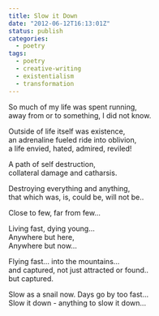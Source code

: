 ```yaml
---
title: Slow it Down
date: "2012-06-12T16:13:01Z"
status: publish
categories:
  - poetry
tags:
  - poetry
  - creative-writing
  - existentialism
  - transformation
---
```


So much of my life was spent running,\
away from or to something, I did not know.

Outside of life itself was existence,\
an adrenaline fueled ride into oblivion,\
a life envied, hated, admired, reviled!

A path of self destruction,\
collateral damage and catharsis.

Destroying everything and anything,\
that which was, is, could be, will not be..

Close to few, far from few…

Living fast, dying young...\
Anywhere but here,\
Anywhere but now…

Flying fast… into the mountains…\
and captured, not just attracted or found..\
but captured.

Slow as a snail now. Days go by too fast...\
Slow it down - anything to slow it down...
